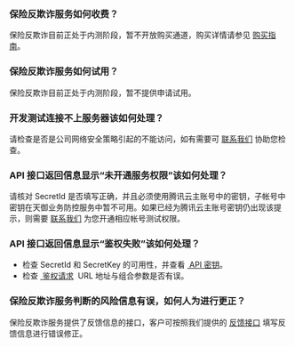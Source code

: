 ### 保险反欺诈服务如何收费？
保险反欺诈目前正处于内测阶段，暂不开放购买通道，购买详情请参见 [购买指南](https://cloud.tencent.com/document/product/1030/32760)。
### 保险反欺诈服务如何试用？
保险反欺诈目前正处于内测阶段，暂不提供申请试用。
### 开发测试连接不上服务器该如何处理？
请检查是否是公司网络安全策略引起的不能访问，如有需要可 [联系我们](https://cloud.tencent.com/about/connect) 协助您检查。
### API 接口返回信息显示“未开通服务权限”该如何处理？
请核对 SecretId 是否填写正确，并且必须使用腾讯云主账号中的密钥，子帐号中密钥在天御业务防控服务中暂不可用。如果已经为腾讯云主账号密钥仍出现该提示，则需要 [联系我们](https://cloud.tencent.com/about/connect) 为您开通相应帐号测试权限。
### API 接口返回信息显示“鉴权失败”该如何处理？
- 检查 SecretId 和 SecretKey 的可用性，并查看 [ API 密钥](https://cloud.tencent.com/login?s_url=https%3A%2F%2Fconsole.cloud.tencent.com%2Fcapi)。
- 检查 [ 鉴权请求](https://cloud.tencent.com/document/product/295/7287#.E9.89.B4.E6.9D.83.E5.A4.B1.E8.B4.A5)  URL 地址与组合参数是否有误。

### 保险反欺诈服务判断的风险信息有误，如何人为进行更正？
保险反欺诈服务提供了反馈信息的接口，客户可按照我们提供的 [反馈接口](https://cloud.tencent.com/document/product/295/40033) 填写反馈信息进行错误修正。
